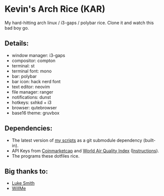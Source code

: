 # Kevin's Arch Rice (KAR)
My hard-hitting arch linux / i3-gaps / polybar rice.
Clone it and watch this bad boy go.

## Details:

* window manager: i3-gaps
* compositor: compton
* terminal: st
* terminal font: mono
* bar: polybar
* bar icon: hack nerd font
* text editor: neovim
* file manager: ranger
* notifications: dunst
* hotkeys: sxhkd + i3
* browser: qutebrowser
* base16 theme: gruvbox

## Dependencies:

* The latest version of [my scripts](https://github.com/kpatel28/scripts) as a git submodule dependency (built-in).
* API Keys from [Coinmarketcap](https://coinmarketcap.com/api) and [World Air Quality Index](http://aqicn.org/data-platform/token/#/) ([Instructions](https://github.com/kpatel28/scripts/blob/master/polybar/README.md)).
* The programs these dotfiles rice.

## Big thanks to:

* [Luke Smith](https://github.com/LukeSmithxyz)
* [WillMe](https://github.com/WillemMe)

